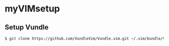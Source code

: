 # myVIMsetup
## Setup Vundle
```bash
$ git clone https://github.com/VundleVim/Vundle.vim.git ~/.vim/bundle/Vundle.vim
```

